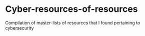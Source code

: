 # Cyber-resources-of-resources
Compilation of master-lists of resources that I found pertaining to cybersecurity
